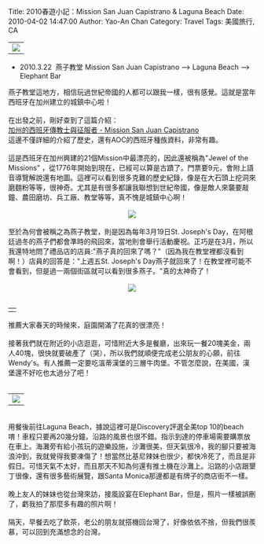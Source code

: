Title: 2010春遊小記：Mission San Juan Capistrano & Laguna Beach
Date: 2010-04-02 14:47:00
Author: Yao-An Chan
Category: Travel
Tags: 美國旅行, CA


<div class='post'>
<table style="margin-left: auto; margin-right: auto; text-align: left; width: auto;"><tbody><tr align="center"><td><a href="http://picasaweb.google.com/lh/photo/-TBjXt_ue7jcwc50LtCBBQ?feat=embedwebsite"><img src="http://lh4.ggpht.com/_mvtDPM7iODU/S7UeaY11ihI/AAAAAAAAG6g/0DR2k-9ij9k/s400/T16_7913.jpg" /></a></td></tr></tbody></table><ul><li>2010.3.22&nbsp; 燕子教堂 Mission San Juan Capistrano --&gt; Laguna Beach --&gt; Elephant Bar</li></ul>燕子教堂這地方，相信玩過世紀帝國的人都可以跟我一樣，很有感覺。這就是當年西班牙在加州建立的城鎮中心啦！<br /><br />在出發之前，剛好查到了這篇介紹：<br /><a href="http://www.twblog.cc/?item=mission-san-juan-capistrano">加州的西班牙傳教士與征服者 - Mission San Juan Capistrano</a><br />這邊不僅詳細的介紹了歷史，還有AOC的西班牙種族資料，非常有趣。<br /><br />這是西班牙在加州興建的21個Mission中最漂亮的，因此還被稱為"Jewel of the Missions" ，從1776年開始到現在，已經可以算是古蹟了。門票要9元，會附上語音導覽解說還有地圖。這裡可以看到很多克難的歷史紀錄，像是在大石頭上挖洞來磨麵粉等等，很神奇。尤其是有很多都讓我聯想到世紀帝國，像是敵人來襲要敲鐘、農田磨坊、兵工廠、教堂等等，真不愧是城鎮中心啊！<br /><br /><div class="separator" style="clear: both; text-align: center;"><a href="http://picasaweb.google.com/lh/photo/smTR2W8XRQ16O4GYlg093w?feat=embedwebsite" style="margin-left: 1em; margin-right: 1em;"><img src="http://lh3.ggpht.com/_mvtDPM7iODU/S7UeLEEZ-vI/AAAAAAAAG6g/yUI14NrDlh4/s400/T16_7899.jpg" /></a></div><div style="text-align: center;"></div><br />至於為何會被稱之為燕子教堂，則是因為每年3月19日St. Joseph's Day，在阿根廷過冬的燕子們都會準時的飛回來，當地則會舉行活動慶祝。正巧是在3月，所以我還特地問了禮品店的店員:"燕子真的回來了嗎？"（因為我在教堂裡都沒看到啊！）店員的回答是："上週五St. Joseph's Day燕子就回來了！在教堂裡可能不會看到，但是過一兩個街區就可以看到很多燕子。"真的太神奇了！<br /><br /><div class="separator" style="clear: both; text-align: center;"><a href="http://picasaweb.google.com/lh/photo/E8pSPBwNoA_WbF9WCNbEFg?feat=embedwebsite" style="margin-left: 1em; margin-right: 1em;"><img src="http://lh6.ggpht.com/_mvtDPM7iODU/S7Udny7hdKI/AAAAAAAAG6g/P3_F07Usp1Q/s400/S72_7888.jpg" /></a></div><br /><table style="width: auto;"><tbody><tr><td></td></tr></tbody></table>推薦大家春天的時候來，庭園開滿了花真的很漂亮！<br /><br />接著我們就在附近的小店逛逛，可惜附近大多是餐廳，出來玩一餐20塊美金，兩人40塊，很快就要破產了（哭），所以我們就順便完成老公朋友的心願，前往Wendy's。有人推薦一定要吃溫蒂漢堡的三層牛肉堡。不管怎麼說，在美國，漢堡還不好吃也太過分了吧！<br /><br /><table style="margin-left: auto; margin-right: auto; text-align: left; width: auto;"><tbody><tr><td><a href="http://picasaweb.google.com/lh/photo/ZDWdXfnBHB5kHFOee1zwEQ?feat=embedwebsite"><img src="http://lh3.ggpht.com/_mvtDPM7iODU/S7UfYxT-QmI/AAAAAAAAG6g/4RQYTDdgZdQ/s400/S72_7944.jpg" /></a></td></tr></tbody></table><br />用餐後前往Laguna Beach，據說這裡可是Discovery評選全美top 10的beach唷！車程只要再20幾分鐘。沿路的風景也很不錯。指示到達的停車場需要購票放在車上。海灘旁有給小孩玩的遊樂設施，沙灘很美，但天氣很冷，我的腳只要被海浪沖到，我就覺得我要凍傷了！想當然比基尼辣妹也很少，都快冷死了，而且是非假日。可惜天氣不太好，而且那天不知為何還有推土機在沙灘上。沿路的小店跟墾丁很像，還有很多藝術展覽，跟Santa Monica那邊都是有牌子的商店街不一樣。<br /><br />晚上友人的妹妹也從台灣來訪，接風設宴在Elephant Bar，但是，照片一樣被誤刪了，虧我拍了那麼多有趣的照片啊！<br /><br />隔天，早餐去吃了飲茶，老公的朋友就搭機回台灣了，好像依依不捨，但我們很羨慕，可以回到充滿想念的台灣。</div>
